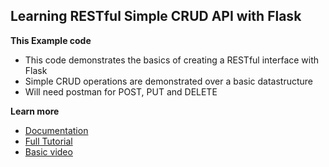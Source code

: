 ## Learning RESTful Simple CRUD API with Flask

**This Example code**
* This code demonstrates the basics of creating a RESTful interface with Flask
* Simple CRUD operations are demonstrated over a basic datastructure
* Will need postman for POST, PUT and DELETE

**Learn more**
* [Documentation](http://flask.palletsprojects.com/en/1.1.x/)
* [Full Tutorial](http://flask.palletsprojects.com/en/1.1.x/tutorial/)
* [Basic video](https://youtu.be/I64c1L_Zl2Y)